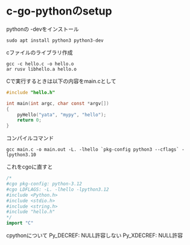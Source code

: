 # c-go-pythonのsetup
pythonの -devをインストール
```shell
sudo apt install python3 python3-dev
```
cファイルのライブラリ作成
```shell
gcc -c hello.c -o hello.o
ar rusv libhello.a hello.o
```
Cで実行するときは以下の内容をmain.cとして
```c
#include "hello.h"

int main(int argc, char const *argv[])
{
    pyHello("yata", "mypy", "hello");
    return 0;
}
```
コンパイルコマンド
```shell
gcc main.c -o main.out -L. -lhello `pkg-config python3 --cflags` -lpython3.10
```
これをcgoに直すと
```go
/*
#cgo pkg-config: python-3.12
#cgo LDFLAGS: -L. -lhello -lpython3.12
#include <Python.h>
#include <stdio.h>
#include <string.h>
#include "hello.h"
*/
import "C"
```

cpythonについて
Py_DECREF: NULL許容しない
Py_XDECREF: NULL許容